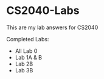 # CS2040-Labs
This are my lab answers for CS2040

Completed Labs:
- All Lab 0
- Lab 1A & B
- Lab 2B
- Lab 3B
